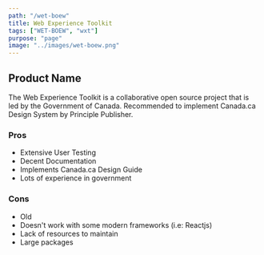 ```yaml
---
path: "/wet-boew"
title: Web Experience Toolkit
tags: ["WET-BOEW", "wxt"]
purpose: "page"
image: "../images/wet-boew.png"
---
```


## Product Name

The Web Experience Toolkit is a collaborative open source project that is led by the Government of Canada. 
Recommended to implement Canada.ca Design System by Principle Publisher.

<div class="product">

### Pros
- Extensive User Testing
- Decent Documentation
- Implements Canada.ca Design Guide
- Lots of experience in government

### Cons
- Old
- Doesn't work with some modern frameworks (i.e: Reactjs)
- Lack of resources to maintain
- Large packages
<div>